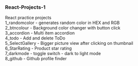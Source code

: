 ### React-Projects-1
React practice projects <br/>
1_randomcolor - generates random color in HEX and RGB <br/>
2_btncolour - Background color changer with button click <br/>
3_accordion - Multi item accordion <br/>
4_todo - Add and delete ToDo <br/>
5_SelectGallery - Bigger picture view after clicking on thumbnail<br/>
6_StarRating - Product star rating<br/>
7_darkmode - toggle switch - dark to light mode<br/>
8_github - Github profile finder
